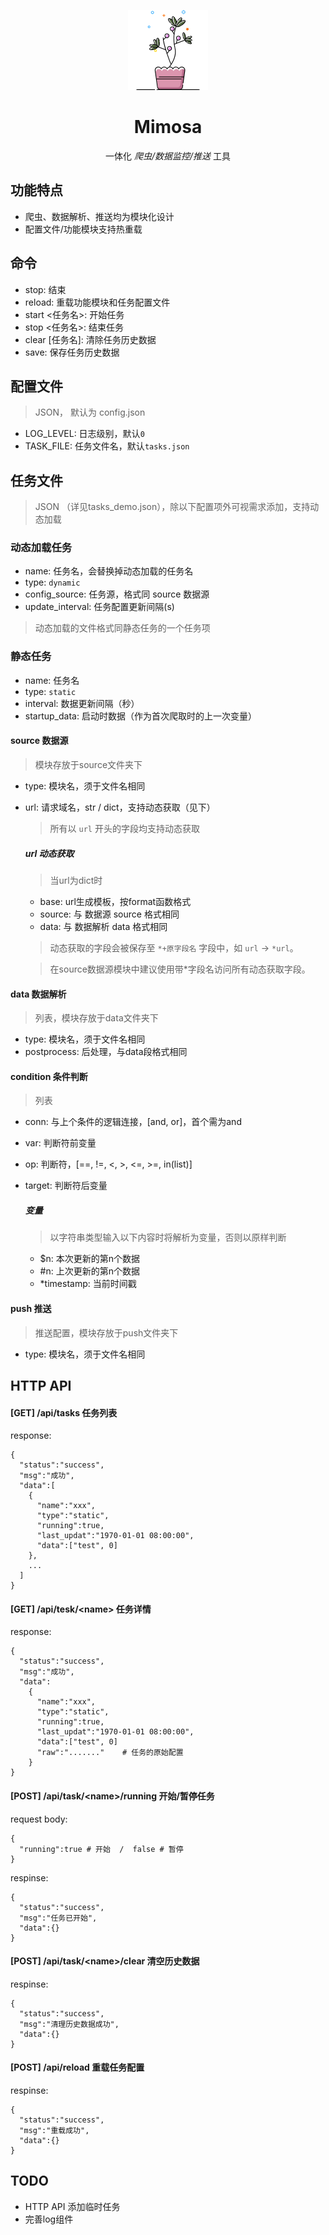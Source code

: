 <p align="center">
  <img height="128" width="128" src="./img/logo.png" />
</p>
<h1 align="center">Mimosa</h1>
<p align="center">一体化 <i>爬虫/数据监控/推送</i> 工具</p>


## 功能特点
- 爬虫、数据解析、推送均为模块化设计
- 配置文件/功能模块支持热重载

## 命令
- stop: 结束
- reload: 重载功能模块和任务配置文件
- start \<任务名\>: 开始任务
- stop \<任务名\>: 结束任务
- clear [任务名]: 清除任务历史数据
- save: 保存任务历史数据 

## 配置文件
> JSON， 默认为 config.json
- LOG_LEVEL: 日志级别，默认`0`
- TASK_FILE: 任务文件名，默认`tasks.json`

## 任务文件
> JSON （详见tasks_demo.json），除以下配置项外可视需求添加，支持动态加载
### 动态加载任务
- name: 任务名，会替换掉动态加载的任务名
- type: `dynamic`
- config_source: 任务源，格式同 source 数据源
- update_interval: 任务配置更新间隔(s)

> 动态加载的文件格式同静态任务的一个任务项

### 静态任务
- name: 任务名
- type: `static`
- interval: 数据更新间隔（秒）
- startup_data: 启动时数据（作为首次爬取时的上一次变量）

#### source 数据源
> 模块存放于source文件夹下
- type: 模块名，须于文件名相同
- url: 请求域名，str / dict，支持动态获取（见下）
    > 所有以 `url` 开头的字段均支持动态获取 

    ##### url 动态获取
    > 当url为dict时
    - base: url生成模板，按format函数格式
    - source: 与 数据源 source 格式相同
    - data: 与 数据解析 data 格式相同
    > 动态获取的字段会被保存至 `*+原字段名` 字段中，如 `url` -> `*url`。
    
    > 在source数据源模块中建议使用带*字段名访问所有动态获取字段。

#### data 数据解析 
> 列表，模块存放于data文件夹下
- type: 模块名，须于文件名相同
- postprocess: 后处理，与data段格式相同

#### condition 条件判断 
> 列表
- conn: 与上个条件的逻辑连接，[and, or]，首个需为and
- var: 判断符前变量
- op: 判断符，[==, !=, <, >, <=, >=, in(list)]
- target: 判断符后变量

    ##### 变量
    > 以字符串类型输入以下内容时将解析为变量，否则以原样判断
    - $n: 本次更新的第n个数据
    - #n: 上次更新的第n个数据
    - *timestamp: 当前时间戳

#### push 推送 
> 推送配置，模块存放于push文件夹下
- type: 模块名，须于文件名相同

## HTTP API
#### [GET] /api/tasks 任务列表
response:
```
{
  "status":"success",
  "msg":"成功",
  "data":[
    {
      "name":"xxx",
      "type":"static",
      "running":true,
      "last_updat":"1970-01-01 08:00:00",
      "data":["test", 0]
    },
    ...
  ]
}
```
#### [GET] /api/tesk/\<name\> 任务详情
response:
```
{
  "status":"success",
  "msg":"成功",
  "data":
    {
      "name":"xxx",
      "type":"static",
      "running":true,
      "last_updat":"1970-01-01 08:00:00",
      "data":["test", 0]
      "raw":"......."    # 任务的原始配置
    }
}
```
#### [POST] /api/task/\<name\>/running 开始/暂停任务
request body:
```
{
  "running":true # 开始  /  false # 暂停
}
```
respinse:
```
{
  "status":"success",
  "msg":"任务已开始",
  "data":{}
}
```
#### [POST] /api/task/\<name\>/clear 清空历史数据
respinse:
```
{
  "status":"success",
  "msg":"清理历史数据成功",
  "data":{}
}
```
#### [POST] /api/reload 重载任务配置
respinse:
```
{
  "status":"success",
  "msg":"重载成功",
  "data":{}
}
```

## TODO
- HTTP API 添加临时任务
- 完善log组件